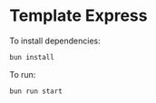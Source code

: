 # Template Express

To install dependencies:

```bash
bun install
```

To run:

```bash
bun run start
```
